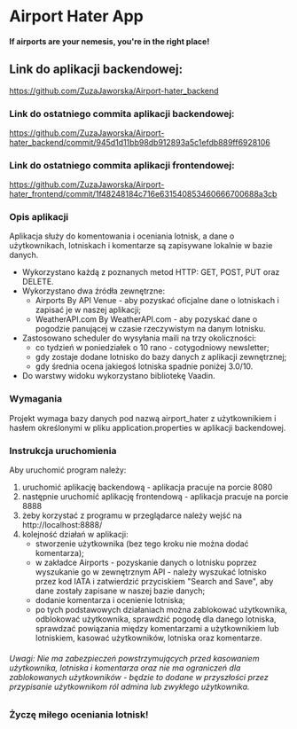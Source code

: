 # Airport Hater App
#### If airports are your nemesis, you're in the right place!

## Link do aplikacji backendowej:

https://github.com/ZuzaJaworska/Airport-hater_backend

### Link do ostatniego commita aplikacji backendowej:

https://github.com/ZuzaJaworska/Airport-hater_backend/commit/945d1d11bb98db912893a5c1efdb889ff6928106

### Link do ostatniego commita aplikacji frontendowej:

https://github.com/ZuzaJaworska/Airport-hater_frontend/commit/1f48248184c716e631540853460666700688a3cb

### Opis aplikacji
Aplikacja służy do komentowania i oceniania lotnisk, a dane o użytkownikach, lotniskach i komentarze są zapisywane lokalnie w bazie danych.
* Wykorzystano każdą z poznanych metod HTTP: GET, POST, PUT oraz DELETE.
* Wykorzystano dwa źródła zewnętrzne:
  * Airports By API Venue - aby pozyskać oficjalne dane o lotniskach i zapisać je w naszej aplikacji;
  * WeatherAPI.com By WeatherAPI.com - aby pozyskać dane o pogodzie panującej w czasie rzeczywistym na danym lotnisku.
* Zastosowano scheduler do wysyłania maili na trzy okoliczności:
  * co tydzień w poniedziałek o 10 rano - cotygodniowy newsletter;
  * gdy zostaje dodane lotnisko do bazy danych z aplikacji zewnętrznej;
  * gdy średnia ocena jakiegoś lotniska spadnie poniżej 3.0/10.
* Do warstwy widoku wykorzystano bibliotekę Vaadin.

### Wymagania
Projekt wymaga bazy danych pod nazwą airport_hater z użytkownikiem i hasłem określonymi w pliku application.properties w aplikacji backendowej.

###  Instrukcja uruchomienia
Aby uruchomić program należy:
1. uruchomić aplikację backendową - aplikacja pracuje na porcie 8080 
2. następnie uruchomić aplikację frontendową - aplikacja pracuje na porcie 8888
3. żeby korzystać z programu w przeglądarce należy wejść na
http://localhost:8888/
4. kolejność działań w aplikacji:
   * stworzenie użytkownika (bez tego kroku nie można dodać komentarza);
   * w zakładce Airports - pozyskanie danych o lotnisku poprzez wyszukanie go w zewnętrznym API - należy wyszukać lotnisko przez kod IATA i zatwierdzić przyciskiem "Search and Save", aby dane zostały zapisane w naszej bazie danych;
   * dodanie komentarza i ocenienie lotniska;
   * po tych podstawowych działaniach można zablokować użytkownika, odblokować użytkownika, sprawdzić pogodę dla danego lotniska, sprawdzać powiązania między komentarzami a użytkownikiem lub lotniskiem, kasować użytkowników, lotniska oraz komentarze.

###### Uwagi: Nie ma zabezpieczeń powstrzymujących przed kasowaniem użytkownika, lotniska i komentarza oraz nie ma ograniczeń dla zablokowanych użytkowników - będzie to dodane w przyszłości przez przypisanie użytkownikom ról admina lub zwykłego użytkownika.

### Życzę miłego oceniania lotnisk!
